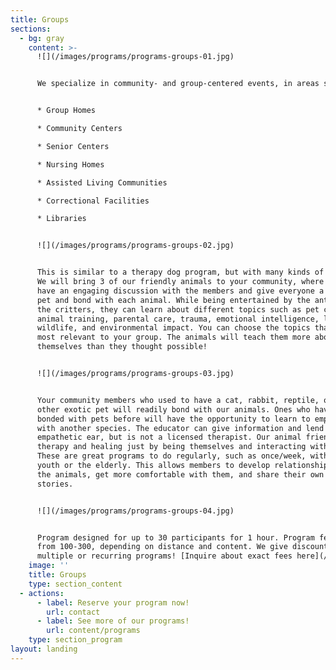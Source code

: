 ```yaml
---
title: Groups
sections:
  - bg: gray
    content: >-
      ![](/images/programs/programs-groups-01.jpg)


      We specialize in community- and group-centered events, in areas such as:


      * Group Homes

      * Community Centers

      * Senior Centers 

      * Nursing Homes

      * Assisted Living Communities

      * Correctional Facilities

      * Libraries


      ![](/images/programs/programs-groups-02.jpg)


      This is similar to a therapy dog program, but with many kinds of animals!
      We will bring 3 of our friendly animals to your community, where we will
      have an engaging discussion with the members and give everyone a chance to
      pet and bond with each animal. While being entertained by the antics of
      the critters, they can learn about different topics such as pet care,
      animal training, parental care, trauma, emotional intelligence, local
      wildlife, and environmental impact. You can choose the topics that are
      most relevant to your group. The animals will teach them more about
      themselves than they thought possible! ​


      ![](/images/programs/programs-groups-03.jpg)


      Your community members who used to have a cat, rabbit, reptile, or
      other exotic pet will readily bond with our animals. Ones who haven't
      bonded with pets before will have the opportunity to learn to empathize
      with another species. The educator can give information and lend an
      empathetic ear, but is not a licensed therapist. Our animal friends do the
      therapy and healing just by being themselves and interacting with people!
      These are great programs to do regularly, such as once/week, with troubled
      youth or the elderly. This allows members to develop relationships with
      the animals, get more comfortable with them, and share their own
      stories.  


      ![](/images/programs/programs-groups-04.jpg)


      Program designed for up to 30 participants for 1 hour. Program fees range
      from 100-300, depending on distance and content. We give discounts for
      multiple or recurring programs! [Inquire about exact fees here](/content/contact)!
    image: ''
    title: Groups
    type: section_content
  - actions:
      - label: Reserve your program now!
        url: contact
      - label: See more of our programs!
        url: content/programs
    type: section_program
layout: landing
---
```


